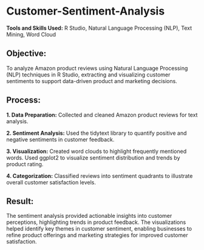 # Customer-Sentiment-Analysis
**Tools and Skills Used:** R Studio, Natural Language Processing (NLP), Text Mining, Word Cloud

## Objective:
To analyze Amazon product reviews using Natural Language Processing (NLP) techniques in R Studio, extracting and visualizing customer sentiments to support data-driven product and marketing decisions.

## Process:
**1. Data Preparation:** Collected and cleaned Amazon product reviews for text analysis.

**2. Sentiment Analysis:** Used the tidytext library to quantify positive and negative sentiments in customer feedback.

**3. Visualization:** Created word clouds to highlight frequently mentioned words. Used ggplot2 to visualize sentiment distribution and trends by product rating.

**4. Categorization:** Classified reviews into sentiment quadrants to illustrate overall customer satisfaction levels.

## Result:
The sentiment analysis provided actionable insights into customer perceptions, highlighting trends in product feedback. The visualizations helped identify key themes in customer sentiment, enabling businesses to refine product offerings and marketing strategies for improved customer satisfaction.
